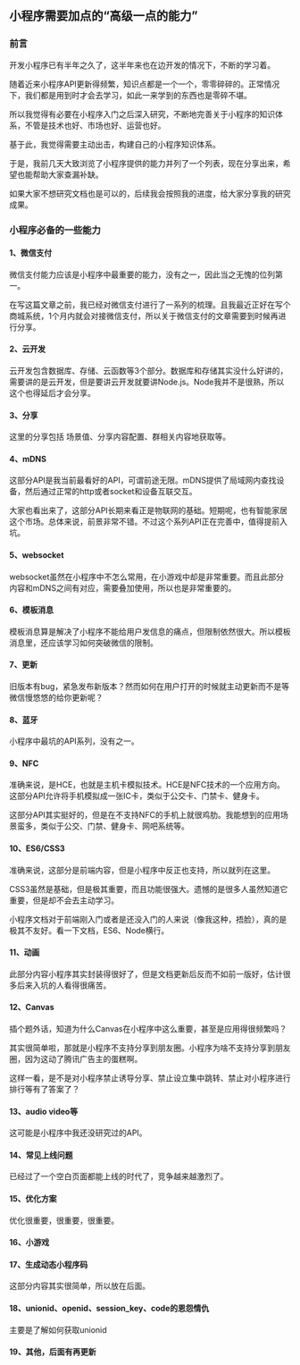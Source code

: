 ## 小程序需要加点的“高级一点的能力”

### 前言

开发小程序已有半年之久了，这半年来也在边开发的情况下，不断的学习着。

随着近来小程序API更新得频繁，知识点都是一个一个，零零碎碎的。正常情况下，我们都是用到时才会去学习，如此一来学到的东西也是零碎不堪。

所以我觉得有必要在小程序入门之后深入研究，不断地完善关于小程序的知识体系，不管是技术也好、市场也好、运营也好。

基于此，我觉得需要主动出击，构建自己的小程序知识体系。

于是，我前几天大致浏览了小程序提供的能力并列了一个列表，现在分享出来，希望也能帮助大家查漏补缺。

如果大家不想研究文档也是可以的，后续我会按照我的进度，给大家分享我的研究成果。

### 小程序必备的一些能力

#### 1、微信支付
微信支付能力应该是小程序中最重要的能力，没有之一，因此当之无愧的位列第一。

在写这篇文章之前，我已经对微信支付进行了一系列的梳理。且我最近正好在写个商城系统，1个月内就会对接微信支付，所以关于微信支付的文章需要到时候再进行分享。

#### 2、云开发
云开发包含数据库、存储、云函数等3个部分。数据库和存储其实没什么好讲的，需要讲的是云开发，但是要讲云开发就要讲Node.js。Node我并不是很熟，所以这个也得延后才会分享。

#### 3、分享
这里的分享包括  场景值、分享内容配置、群相关内容地获取等。

#### 4、mDNS
这部分API是我当前最看好的API，可谓前途无限。mDNS提供了局域网内查找设备，然后通过正常的http或者socket和设备互联交互。

大家也看出来了，这部分API长期来看正是物联网的基础。短期呢，也有智能家居这个市场。总体来说，前景非常不错。不过这个系列API正在完善中，值得提前入坑。

#### 5、websocket
websocket虽然在小程序中不怎么常用，在小游戏中却是非常重要。而且此部分内容和mDNS之间有对应，需要叠加使用，所以也是非常重要的。

#### 6、模板消息
模板消息算是解决了小程序不能给用户发信息的痛点，但限制依然很大。所以模板消息里，还应该学习如何突破微信的限制。

#### 7、更新
旧版本有bug，紧急发布新版本？然而如何在用户打开的时候就主动更新而不是等微信慢悠悠的给你更新呢？

#### 8、蓝牙
小程序中最坑的API系列，没有之一。

#### 9、NFC
准确来说，是HCE，也就是主机卡模拟技术。HCE是NFC技术的一个应用方向。这部分API允许将手机模拟成一张IC卡，类似于公交卡、门禁卡、健身卡。

这部分API其实挺好的，但是在不支持NFC的手机上就很鸡肋。我能想到的应用场景蛮多，类似于公交、门禁、健身卡、网吧系统等。

#### 10、ES6/CSS3
准确来说，这部分是前端内容，但是小程序中反正也支持，所以就列在这里。

CSS3虽然是基础，但是极其重要，而且功能很强大。遗憾的是很多人虽然知道它重要，但是却不会去主动学习。

小程序文档对于前端刚入门或者是还没入门的人来说（像我这种，捂脸），真的是极其不友好。看一下文档，ES6、Node横行。

#### 11、动画
此部分内容小程序其实封装得很好了，但是文档更新后反而不如前一版好，估计很多后来入坑的人看得很痛苦。

#### 12、Canvas
插个题外话，知道为什么Canvas在小程序中这么重要，甚至是应用得很频繁吗？

其实很简单啦，那就是小程序不支持分享到朋友圈。小程序为啥不支持分享到朋友圈，因为这动了腾讯广告主的蛋糕啊。

这样一看，是不是对小程序禁止诱导分享、禁止设立集中跳转、禁止对小程序进行排行等有了答案了？

#### 13、audio video等
这可能是小程序中我还没研究过的API。

#### 14、常见上线问题
已经过了一个空白页面都能上线的时代了，竞争越来越激烈了。

#### 15、优化方案
优化很重要，很重要，很重要。

#### 16、小游戏

#### 17、生成动态小程序码
这部分内容其实很简单，所以放在后面。

#### 18、unionid、openid、session_key、code的恩怨情仇
主要是了解如何获取unionid

#### 19、其他，后面有再更新


